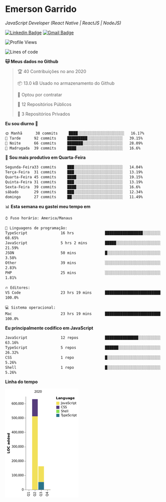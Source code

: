 # Emerson **Garrido**

*JavaScript Developer (React Native | ReactJS | NodeJS)*

[![Linkedin Badge](https://img.shields.io/badge/-Emerson%20Garrido-201B2D?style=flat-square&logo=Linkedin&logoColor=white&link=https://www.linkedin.com/in/emersongarrido/)](https://www.linkedin.com/in/emersongarrido/) 
[![Gmail Badge](https://img.shields.io/badge/-suportegarrido@gmail.com-201B2D?style=flat-square&logo=Gmail&logoColor=white&link=mailto:suportegarrido@gmail.com)](mailto:suportegarrido@gmail.com)


<!--START_SECTION:waka-->
![Profile Views](http://img.shields.io/badge/Visualizac%C3%B5es%20do%20perfil-0-blue)

![Lines of code](https://img.shields.io/badge/Desde%20o%20Hello%20World%20eu%20escrevi-1.5%20million%20linhas%20de%20c%C3%B3digo-blue)

**🐱 Meus dados no Github** 

> 🏆 40 Contribuições no ano 2020
 > 
> 📦 13.0 kB Usado no armazenamento do Github 
 > 
> 💼 Optou por contratar
 > 
> 📜 12 Repositórios Públicos
 > 
> 🔑 3 Repositórios Privados 

**Eu sou diurno 🐤** 

```text
🌞 Manhã      38 commits     ████░░░░░░░░░░░░░░░░░░░░░   16.17% 
🌆 Tarde      92 commits     █████████░░░░░░░░░░░░░░░░   39.15% 
🌃 Noite      66 commits     ███████░░░░░░░░░░░░░░░░░░   28.09% 
🌙 Madrugada  39 commits     ████░░░░░░░░░░░░░░░░░░░░░   16.6%

```
📅 **Sou mais produtivo em Quarta-Feira** 

```text
Segunda-Feira33 commits     ███░░░░░░░░░░░░░░░░░░░░░░   14.04% 
Terça-Feira  31 commits     ███░░░░░░░░░░░░░░░░░░░░░░   13.19% 
Quarta-Feira 45 commits     ████░░░░░░░░░░░░░░░░░░░░░   19.15% 
Quinta-Feira 31 commits     ███░░░░░░░░░░░░░░░░░░░░░░   13.19% 
Sexta-Feira  39 commits     ████░░░░░░░░░░░░░░░░░░░░░   16.6% 
sábado       29 commits     ███░░░░░░░░░░░░░░░░░░░░░░   12.34% 
domingo      27 commits     ██░░░░░░░░░░░░░░░░░░░░░░░   11.49%

```


📊 **Esta semana eu gastei meu tempo em** 

```text
⌚︎ Fuso horário: America/Manaus

💬 Linguagens de programação: 
TypeScript               16 hrs              █████████████████░░░░░░░░   68.65% 
JavaScript               5 hrs 2 mins        █████░░░░░░░░░░░░░░░░░░░░   21.59% 
JSON                     50 mins             █░░░░░░░░░░░░░░░░░░░░░░░░   3.58% 
Other                    39 mins             ░░░░░░░░░░░░░░░░░░░░░░░░░   2.83% 
PHP                      25 mins             ░░░░░░░░░░░░░░░░░░░░░░░░░   1.81%

🔥 Editores: 
VS Code                  23 hrs 19 mins      █████████████████████████   100.0%

💻 Sistema operacional: 
Mac                      23 hrs 19 mins      █████████████████████████   100.0%

```

**Eu principalmente codifico em JavaScript** 

```text
JavaScript               12 repos            ███████████████░░░░░░░░░░   63.16% 
TypeScript               5 repos             ██████░░░░░░░░░░░░░░░░░░░   26.32% 
CSS                      1 repo              █░░░░░░░░░░░░░░░░░░░░░░░░   5.26% 
Shell                    1 repo              █░░░░░░░░░░░░░░░░░░░░░░░░   5.26%

```


**Linha do tempo**

![Chart not found](https://github.com/EmersonGarrido/EmersonGarrido/blob/master/charts/bar_graph.png) 


<!--END_SECTION:waka-->